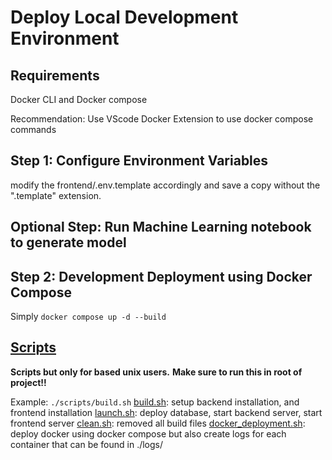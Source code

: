 # Deploy Local Development Environment

## Requirements

Docker CLI and Docker compose

Recommendation: Use VScode Docker Extension to use docker compose commands

## Step 1: Configure Environment Variables
modify the frontend/.env.template accordingly and save a copy without the ".template" extension. 

## Optional Step: Run Machine Learning notebook to generate model

## Step 2: Development Deployment using Docker Compose

Simply `docker compose up -d --build`

## [Scripts](../scripts/)

**Scripts but only for based unix users.**
**Make sure to run this in root of project!!**

Example: `./scripts/build.sh`
[build.sh](../scripts/build.sh): setup backend installation, and frontend installation
[launch.sh](../scripts/launch.sh): deploy database, start backend server, start frontend server
[clean.sh](../scripts/clean.sh): removed all build files
[docker_deployment.sh](../scripts/docker_deployment.sh): deploy  docker using docker compose but also create logs for each container that can be found in ./logs/
